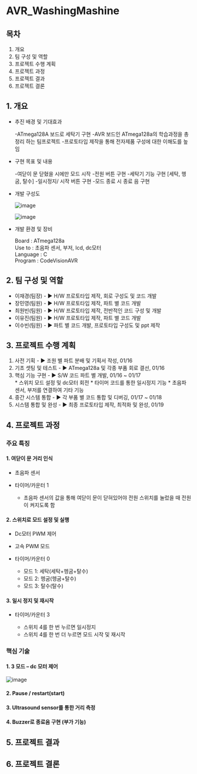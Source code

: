 # AVR_WashingMashine

## 목차
   
01. 개요
02. 팀 구성 및 역할
03. 프로젝트 수행 계획
04. 프로젝트 과정
05. 프로젝트 결과
06. 프로젝트 결론

   
## 1. 개요
   
* 추진 배경 및 기대효과
  
  -ATmega128A 보드로 세탁기 구현
  -AVR 보드인 ATmega128a의 학습과정을 총정리 하는 팀프로젝트
  -프로토타입 제작을 통해 전자제품 구성에 대한 이해도를 높임
   

* 구현 목표 및 내용
  
  -여닫이 문 닫혔을 시에만 모드 시작
  -전원 버튼 구현
  -세탁기 기능 구현 [세탁, 헹굼, 탈수]
  -일시정지/ 시작 버튼 구현
  -모드 종료 시 종료 음 구현

  
* 개발 구성도
  
  ![image](https://github.com/subin111/AVR_WashingMashine/assets/143717650/45bfce79-039c-4151-9fff-d62b2994d9d4)


  ![image](https://github.com/subin111/AVR_WashingMashine/assets/143717650/f457467f-6167-4546-a495-c93cb839f5eb)

   
* 개발 환경 및 장비
   
  Board : ATmega128a   
  Use to : 초음파 센서, 부저, lcd, dc모터    
  Language : C    
  Program : CodeVisionAVR     

     
## 2. 팀 구성 및 역할
   
* 이재경(팀장) - ▶ H/W  프로토타입 제작, 회로 구성도 및 코드 개발
* 장민영(팀원) - ▶ H/W  프로토타입 제작, 파트 별 코드 개발
* 최원빈(팀원) - ▶ H/W  프로토타입 제작, 전반적인 코드 구성 및  개발
* 이유진(팀원) - ▶ H/W  프로토타입 제작, 파트 별 코드 개발
* 이수빈(팀원) - ▶ 파트 별 코드 개발, 프로토타입 구성도 및 ppt 제작

   
## 3. 프로젝트 수행 계획
   
1. 사전 기획 - ▶ 조원 별 파트 분배 및 기획서 작성, 01/16
2. 기초 셋팅 및 테스트 - ▶ ATmega128a 및 각종 부품 회로 결선, 01/16
3. 핵심 기능 구현 - ▶ S/W 코드 파트 별 개발, 01/16 ~ 01/17   
                     * 스위치 모드 설정 및 dc모터 회전
                     * 타이머 코드를 통한 일시정지 기능
                     * 초음파 센서, 부저를 연결하여 기타 기능
4. 중간 시스템 통합 - ▶ 각 부품 별 코드 통합 및 디버깅, 01/17 ~ 01/18
5. 시스템 통합 및 완성 - ▶ 최종 프로토타입 제작, 최적화 및 완성, 01/19
   
## 4. 프로젝트 과정

### 주요 특징
    
#### 1. 여닫이 문 거리 인식

   * 초음파 센서
   * 타이머/카운터 1

     - 초음파 센서의 값을 통해 여닫이 문이 닫혀있어야 전원 스위치를 눌렀을 때 전원이 켜지도록 함

#### 2. 스위치로 모드 설정 및 실행
   
   * Dc모터 PWM 제어
   * 고속 PWM 모드
   * 타이머/카운터 0


     -  모드 1: 세탁(세탁+헹굼+탈수)
     -  모드 2: 헹굼(헹굼+탈수)
     -  모드 3: 탈수(탈수)
          
#### 3. 일시 정지 및 재시작
   
   * 타이머/카운터 3
     
     - 스위치 4를 한 번 누르면 일시정지
     - 스위치 4를 한 번 더 누르면 모드 시작 및 재시작

### 핵심 기술


#### 1. 3 모드 – dc 모터 제어


   ![image](https://github.com/subin111/AVR_WashingMashine/assets/143717650/f377584a-56ee-47bb-bc3f-b4843ea58cee)



#### 2. Pause / restart(start)
#### 3. Ultrasound sensor를 통한 거리 측정
#### 4. Buzzer로 종료음 구현 (부가 기능)





## 5. 프로젝트 결과
## 6. 프로젝트 결론

   



